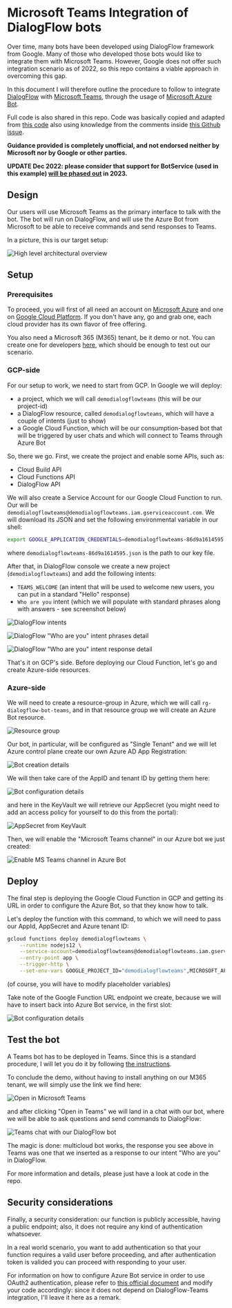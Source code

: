 # Microsoft Teams Integration of DialogFlow bots

Over time, many bots have been developed using DialogFlow framework from Google. Many of those who developed those bots would like to integrate them with Microsoft Teams. However, Google does not offer such integration scenario as of 2022, so this repo contains a viable approach in overcoming this gap.

In this document I will therefore outline the procedure to follow to integrate [DialogFlow](https://dialogflow.cloud.google.com/) with [Microsoft Teams](https://www.microsoft.com/en-us/microsoft-teams/log-in), through the usage of [Microsoft Azure Bot](https://azure.microsoft.com/en-us/services/bot-services/).

Full code is also shared in this repo. Code was basically copied and adapted from [this code](https://github.com/GoogleCloudPlatform/dialogflow-integrations/tree/master/skype) also using knowledge from the comments inside [this Github issue](https://github.com/GoogleCloudPlatform/dialogflow-integrations/issues/43).

**Guidance provided is completely unofficial, and not endorsed neither by Microsoft nor by Google or other parties.**

**UPDATE Dec 2022: please consider that support for BotService (used in this example) [will be phased out](https://learn.microsoft.com/en-us/azure/bot-service/what-is-new?view=azure-bot-service-4.0) in 2023.**

## Design

Our users will use Microsoft Teams as the primary interface to talk with the bot. The bot will run on DialogFlow, and will use the Azure Bot from Microsoft to be able to receive commands and send responses to Teams.

In a picture, this is our target setup:

![High level architectural overview](/images/schema.png)

## Setup

### Prerequisites

To proceed, you will first of all need an account on [Microsoft Azure](https://azure.microsoft.com/en-us/pricing/free-services/) and one on [Google Cloud Platform](https://cloud.google.com/free). If you don't have any, go and grab one, each cloud provider has its own flavor of free offering.

You also need a Microsoft 365 (M365) tenant, be it demo or not. You can create one for developers [here](https://developer.microsoft.com/en-us/microsoft-365/dev-program), which should be enough to test out our scenario.

### GCP-side

For our setup to work, we need to start from GCP. In Google we will deploy:

- a project, which we will call `demodialogflowteams` (this will be our project-id)
- a DialogFlow resource, called `demodialogflowteams`, which will have a couple of intents (just to show)
- a Google Cloud Function, which will be our consumption-based bot that will be triggered by user chats and which will connect to Teams through Azure Bot

So, there we go. First, we create the project and enable some APIs, such as:

- Cloud Build API
- Cloud Functions API
- DialogFlow API

We will also create a Service Account for our Google Cloud Function to run. Our will be `demodialogflowteams@demodialogflowteams.iam.gserviceaccount.com`. We will download its JSON and set the following environmental variable in our shell:

```bash
export GOOGLE_APPLICATION_CREDENTIALS=demodialogflowteams-86d9a1614595.json
```

where `demodialogflowteams-86d9a1614595.json` is the path to our key file.

After that, in DialogFlow console we create a new project (`demodialogflowteams`) and add the following intents:

- `TEAMS_WELCOME` (an intent that will be used to welcome new users, you can put in a standard "Hello" response)
- `Who are you` intent (which we will populate with standard phrases along with answers - see screenshot below)

![DialogFlow intents](/images/intents.png)

![DialogFlow "Who are you" intent phrases detail](/images/intent_whoareyou.png)

![DialogFlow "Who are you" intent response detail](/images/intent_whoareyou2.png)

That's it on GCP's side. Before deploying our Cloud Function, let's go and create Azure-side resources.

### Azure-side

We will need to create a resource-group in Azure, which we will call `rg-dialogflow-bot-teams`, and in that resource group we will create an Azure Bot resource.

![Resource group](/images/rg.png)

Our bot, in particular, will be configured as "Single Tenant" and we will let Azure control plane create our own Azure AD App Registration:

![Bot creation details](/images/bot_creation_details.png)

We will then take care of the AppID and tenant ID by getting them here:

![Bot configuration details](/images/bot_details.png)

and here in the KeyVault we will retrieve our AppSecret (you might need to add an access policy for yourself to do this from the portal):

![AppSecret from KeyVault](/images/keyvault_secret.png)

Then, we will enable the "Microsoft Teams channel" in our Azure bot we just created:

![Enable MS Teams channel in Azure Bot](/images/teams_channel.png)

## Deploy

The final step is deploying the Google Cloud Function in GCP and getting its URL in order to configure the Azure Bot, so that they know how to talk.

Let's deploy the function with this command, to which we will need to pass our AppId, AppSecret and Azure tenant ID:

```bash
gcloud functions deploy demodialogflowteams \
    --runtime nodejs12 \
    --service-account=demodialogflowteams@demodialogflowteams.iam.gserviceaccount.com \
    --entry-point app \
    --trigger-http \
    --set-env-vars GOOGLE_PROJECT_ID="demodialogflowteams",MICROSOFT_APP_ID=$MICROSOFT_APP_ID,MICROSOFT_APP_PASSWORD=$MICROSOFT_APP_PASSWORD,MICROSOFT_TENANT_ID=$MICROSOFT_TENANT_ID
```

(of course, you will have to modify placeholder variables)

Take note of the Google Function URL endpoint we create, because we will have to insert back into Azure Bot service, in the first slot:

![Bot configuration details](/images/bot_details2.png)

## Test the bot

A Teams bot has to be deployed in Teams. Since this is a standard procedure, I will let you do it by following [the instructions](https://microsoft.github.io/botframework-solutions/clients-and-channels/tutorials/enable-teams/4-create-app-manifest/).

To conclude the demo, without having to install anything on our M365 tenant, we will simply use the link we find here:

![Open in Microsoft Teams](/images/open_in_teams.png)

and after clicking "Open in Teams" we will land in a chat with our bot, where we will be able to ask questions and send commands to DialogFlow:

![Teams chat with our DialogFlow bot](/images/dialogflow_teams_bot.png)

The magic is done: multicloud bot works, the response you see above in Teams was one that we inserted as a response to our intent "Who are you" in DialogFlow.

For more information and details, please just have a look at code in the repo.

## Security considerations

Finally, a security consideration: our function is publicly accessible, having a public endpoint; also, it does not require any kind of authentication whatsoever.

In a real world scenario, you want to add authentication so that your function requires a valid user before proceeding, and after authentication token is valided you can proceed with responding to your user.

For information on how to configure Azure Bot service in order to use OAuth2 authentication, please refer to [this official document](https://docs.microsoft.com/en-us/azure/bot-service/bot-builder-authentication) and modify your code accordingly: since it does not depend on DialogFlow-Teams integration, I'll leave it here as a remark.
